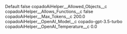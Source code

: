 <?xml version="1.0" encoding="UTF-8"?>
<CustomMetadata xmlns="http://soap.sforce.com/2006/04/metadata" xmlns:xsi="http://www.w3.org/2001/XMLSchema-instance" xmlns:xsd="http://www.w3.org/2001/XMLSchema">
    <label>Default</label>
    <protected>false</protected>
    <values>
        <field>copadoAiHelper__Allowed_Objects__c</field>
        <value xsi:nil="true"/>
    </values>
    <values>
        <field>copadoAiHelper__Allows_Functions__c</field>
        <value xsi:type="xsd:boolean">false</value>
    </values>
    <values>
        <field>copadoAiHelper__Max_Tokens__c</field>
        <value xsi:type="xsd:double">200.0</value>
    </values>
    <values>
        <field>copadoAiHelper__OpenAI_Model__c</field>
        <value xsi:type="xsd:string">copado-gpt-3.5-turbo</value>
    </values>
    <values>
        <field>copadoAiHelper__OpenAI_Temperature__c</field>
        <value xsi:type="xsd:double">0.0</value>
    </values>
</CustomMetadata>
